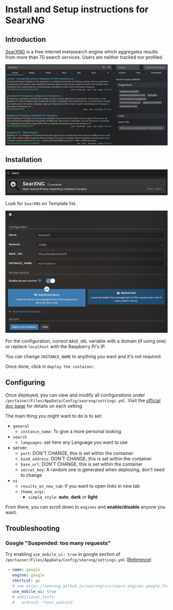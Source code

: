 # Install and Setup instructions for SearxNG

## Introduction

[SearXNG](https://docs.searxng.org/) is a free internet metasearch engine which aggregates results from more than 70 search services. Users are neither tracked nor profiled.

![SearXNG Page](images/searxng_searchExample.png)

## Installation

![SearXNG on Template list](images/searxng_templateApp.png)

Look for `SearXNG` on Template list.

![SearXNG deploy configuration](images/searxng_DeployContainer.png)

For the configuration, correct `BASE_URL` variable with a domain (if using one) or replace `localhost` with the Raspberry Pi's IP.

You can change `INSTANCE_NAME` to anything you want and it's not required.

Once done, click in `Deploy the container`.

## Configuring

Once deployed, you can view and modify all configurations under `/portainer/Files/AppData/Config/searxng/settings.yml`. Visit the [official doc page](https://docs.searxng.org/admin/engines/settings.html) for details on each setting.

The main thing you might want to do is to set:

- `general`
	+ `instance_name`: To give a more personal looking
- `search`
	+ `languages`: set here any Language you want to use
- server:
	+ `port`: DON'T CHANGE, this is set within the container
	+ `bind_address`: DON'T CHANGE, this is set within the container
	+ `base_url`: DON'T CHANGE, this is set within the container
	+ `secret_key`: A random one is generated when deploying, don't need to change
- `ui`
	- `results_on_new_tab`: if you want to open links in new tab
	+ `theme_args`:
		* `simple_style`: **auto**, **dark** or **light**

From there, you can scroll down to `engines` and **enable/disable** anyone you want.

## Troubleshooting

### Google "Suspended: too many requests"

Try enabling `use_mobile_ui: true` in google section of `/portainer/Files/AppData/Config/searxng/settings.yml` ([Reference](https://github.com/searxng/searxng/issues/531))

```yaml
 - name: google 
   engine: google 
   shortcut: go 
   # see https://searxng.github.io/searxng/src/searx.engines.google.html#module-searx.engines.google 
   use_mobile_ui: true 
   # additional_tests: 
   #   android: *test_android
```
